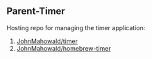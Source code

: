 ## Parent-Timer ##

Hosting repo for managing the timer application:
1. [JohnMahowald/timer](https://github.com/JohnMahowald/timer)
2. [JohnMahowald/homebrew-timer](https://github.com/JohnMahowald/homebrew-timer)
